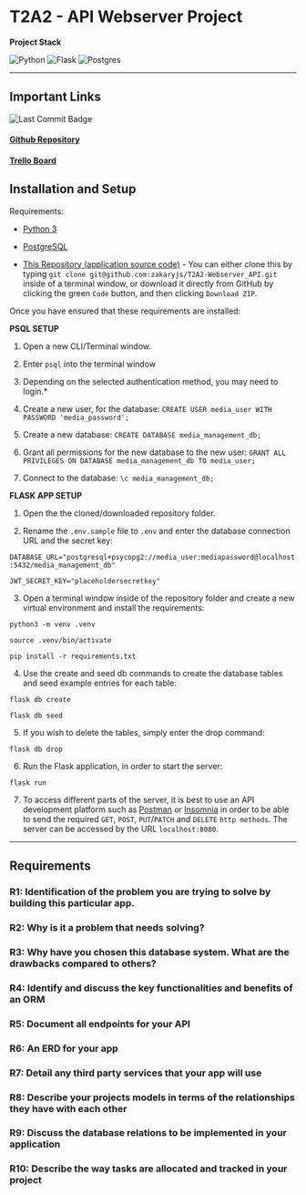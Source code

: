 # T2A2 - API Webserver Project

**Project Stack**

![Python](https://img.shields.io/badge/python-3670A0?style=for-the-badge&logo=python&logoColor=ffdd54) ![Flask](https://img.shields.io/badge/flask-%23000.svg?style=for-the-badge&logo=flask&logoColor=white) ![Postgres](https://img.shields.io/badge/postgres-%23316192.svg?style=for-the-badge&logo=postgresql&logoColor=white)

<hr>

## Important Links

![Last Commit Badge](https://img.shields.io/github/last-commit/zakaryjs/T2A2-Webserver_API)

#### [Github Repository](https://github.com/zakaryjs/T2A2-Webserver_API)

#### [Trello Board](https://trello.com/invite/b/LaCoYbLG/ATTI530e5c791577751ea1a95fcc9be416a1B3DB7C3C/t2a2-webserver-api)

## Installation and Setup

Requirements:

- [Python 3](https://www.python.org/downloads/)

- [PostgreSQL](https://www.postgresql.org/download/)

- [This Repository (application source code)](https://github.com/zakaryjs/T2A2-Webserver_API) - You can either clone this by typing ```git clone git@github.com:zakaryjs/T2A2-Webserver_API.git``` inside of a terminal window, or download it directly from GitHub by clicking the green `Code` button, and then clicking `Download ZIP`.

Once you have ensured that these requirements are installed:

**PSQL SETUP**

1. Open a new CLI/Terminal window.

2. Enter ```psql``` into the terminal window

3. Depending on the selected authentication method, you may need to login.*

4. Create a new user, for the database: ```CREATE USER media_user WITH PASSWORD 'media_password';```

5. Create a new database: ```CREATE DATABASE media_management_db;```

6. Grant all permissions for the new database to the new user: ```GRANT ALL PRIVILEGES ON DATABASE media_management_db TO media_user;```

7. Connect to the database: ```\c media_management_db;```

**FLASK APP SETUP**

1. Open the the cloned/downloaded repository folder.

2. Rename the `.env.sample` file to `.env` and enter the database connection URL and the secret key:

```DATABASE_URL="postgresql+psycopg2://media_user:mediapassword@localhost:5432/media_management_db"```

```JWT_SECRET_KEY="placeholdersecretkey"```

3. Open a terminal window inside of the repository folder and create a new virtual environment and install the requirements:

`python3 -m venv .venv`

`source .venv/bin/activate`

`pip install -r requirements.txt`

4. Use the create and seed db commands to create the database tables and seed example entries for each table:

`flask db create`

`flask db seed`

5. If you wish to delete the tables, simply enter the drop command:

`flask db drop`

6. Run the Flask application, in order to start the server:

`flask run`

7. To access different parts of the server, it is best to use an API development platform such as [Postman](https://www.postman.com/) or [Insomnia](https://insomnia.rest/) in order to be able to send the required ``GET``, ``POST``, ``PUT``/``PATCH`` and ``DELETE`` ``http methods``. The server can be accessed by the URL ```localhost:8080```.


<hr>

## Requirements

### R1: Identification of the problem you are trying to solve by building this particular app.

### R2: Why is it a problem that needs solving?

### R3: Why have you chosen this database system. What are the drawbacks compared to others?

### R4: Identify and discuss the key functionalities and benefits of an ORM

### R5: Document all endpoints for your API

### R6: An ERD for your app

### R7: Detail any third party services that your app will use

### R8: Describe your projects models in terms of the relationships they have with each other

### R9: Discuss the database relations to be implemented in your application

### R10: Describe the way tasks are allocated and tracked in your project